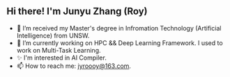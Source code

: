 ## Hi there! I'm Junyu Zhang (Roy)

- 🔭 I’m received my Master's degree in Infromation Technology (Artificial Intelligence) from UNSW.
- 🌱 I’m currently working on HPC && Deep Learning Framework. I used to work on Multi-Task Learning.
- ✨ I'm interested in AI Compiler.
- 📫 How to reach me: jyroooy@163.com.
